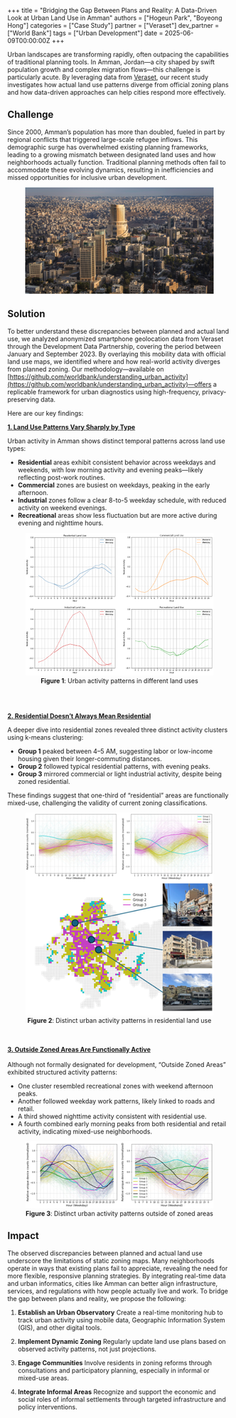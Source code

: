+++
title = "Bridging the Gap Between Plans and Reality: A Data-Driven Look at Urban Land Use in Amman"
authors = ["Hogeun Park", "Boyeong Hong"]
categories = ["Case Study"]
partner = ["Veraset"]
dev_partner = ["World Bank"]
tags = ["Urban Development"]
date = 2025-06-09T00:00:00Z
+++

Urban landscapes are transforming rapidly, often outpacing the capabilities of traditional planning tools. In Amman, Jordan—a city shaped by swift population growth and complex migration flows—this challenge is particularly acute. By leveraging data from [Veraset](https://www.veraset.com/), our recent study investigates how actual land use patterns diverge from official zoning plans and how data-driven approaches can help cities respond more effectively.

## Challenge

Since 2000, Amman’s population has more than doubled, fueled in part by regional conflicts that triggered large-scale refugee inflows. This demographic surge has overwhelmed existing planning frameworks, leading to a growing mismatch between designated land uses and how neighborhoods actually function. Traditional planning methods often fail to accommodate these evolving dynamics, resulting in inefficiencies and missed opportunities for inclusive urban development.

<figure align="center">
    <img src="bridging-the-gap-between-plans-an-reality-a-data-driven-look-at-urban-lan-use-in-amman_thumbnail.png"> 
</figure>


## Solution

To better understand these discrepancies between planned and actual land use, we analyzed anonymized smartphone geolocation data from Veraset through the Development Data Partnership, covering the period between January and September 2023. By overlaying this mobility data with official land use maps, we identified where and how real-world activity diverges from planned zoning. Our methodology—available on [https://github.com/worldbank/understanding_urban_activity](https://github.com/worldbank/understanding_urban_activity)—offers a replicable framework for urban diagnostics using high-frequency, privacy-preserving data.

Here are our key findings:

<b><u>1.	Land Use Patterns Vary Sharply by Type </b></u>

Urban activity in Amman shows distinct temporal patterns across land use types:

- **Residential** areas exhibit consistent behavior across weekdays and weekends, with low morning activity and evening peaks—likely reflecting post-work routines.
- **Commercial** zones are busiest on weekdays, peaking in the early afternoon.
- **Industrial** zones follow a clear 8-to-5 weekday schedule, with reduced activity on weekend evenings.
- **Recreational** areas show less fluctuation but are more active during evening and nighttime hours.

<figure align="center">
    <img src="bridging-the-gap-between-plans-an-reality-a-data-driven-look-at-urban-lan-use-in-amman_figure1.png">
    <figcaption><strong>Figure 1</strong>: Urban activity patterns in different land uses</figcaption>
</figure>
<br>
<br>

<b><u>2. Residential Doesn’t Always Mean Residential</u></b>

A deeper dive into residential zones revealed three distinct activity clusters using k-means clustering:

- **Group 1** peaked between 4–5 AM, suggesting labor or low-income housing given their longer-commuting distances.
- **Group 2** followed typical residential patterns, with evening peaks.
- **Group 3** mirrored commercial or light industrial activity, despite being zoned residential.

These findings suggest that one-third of “residential” areas are functionally mixed-use, challenging the validity of current zoning classifications.

<figure align="center">
    <img src="bridging-the-gap-between-plans-an-reality-a-data-driven-look-at-urban-lan-use-in-amman_figure2.png">
    <figcaption><strong>Figure 2</strong>: Distinct urban activity patterns in residential land use</figcaption>
</figure>

<br>
<br>
<b><u>3. Outside Zoned Areas Are Functionally Active</b></u>
<br>
<br>
Although not formally designated for development, “Outside Zoned Areas” exhibited structured activity patterns:

- One cluster resembled recreational zones with weekend afternoon peaks.
- Another followed weekday work patterns, likely linked to roads and retail.
- A third showed nighttime activity consistent with residential use.
- A fourth combined early morning peaks from both residential and retail activity, indicating mixed-use neighborhoods.

<figure align="center">
    <img src="bridging-the-gap-between-plans-an-reality-a-data-driven-look-at-urban-lan-use-in-amman_figure3.png">
    <figcaption style="text-align: center;">
<strong>Figure 3</strong>: Distinct urban activity patterns outside of zoned areas
    </figcaption>
</figure>


## Impact

The observed discrepancies between planned and actual land use underscore the limitations of static zoning maps. Many neighborhoods operate in ways that existing plans fail to appreciate, revealing the need for more flexible, responsive planning strategies. By integrating real-time data and urban informatics, cities like Amman can better align infrastructure, services, and regulations with how people actually live and work. To bridge the gap between plans and reality, we propose the following:

1. **Establish an Urban Observatory**
Create a real-time monitoring hub to track urban activity using mobile data, Geographic Information System (GIS), and other digital tools.

2. **Implement Dynamic Zoning**
Regularly update land use plans based on observed activity patterns, not just projections.

3. **Engage Communities**
Involve residents in zoning reforms through consultations and participatory planning, especially in informal or mixed-use areas.

4. **Integrate Informal Areas**
Recognize and support the economic and social roles of informal settlements through targeted infrastructure and policy interventions.
